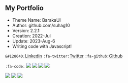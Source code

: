 ## My Portfolio
- Theme Name: BarakaUI
- Author: github.com/suhag10
- Version: 2.2.1
- Creation: 2022-Jul
- Update: 2023-Aug-6
- Writing code with Javascript!

`&#128640;`[Linkedin](https://www.linkedin.com/in/suhag11/ "Linkedin") `:fa-twitter:`[Twitter](https://twitter.com/suhag41 "Twitter") `:fa-github:`[Github](https://github.com/suhag10 "Github")


`:fa-code:` ![](https://img.shields.io/badge/HTML5-black?logo=html5) ![](https://img.shields.io/badge/CSS3-black?logo=css3) ![](https://img.shields.io/badge/SASS-black?logo=sass) ![](https://img.shields.io/badge/Javascript-black?logo=javascript)


![](https://img.shields.io/badge/Creation-Jul%202022-green) ![](https://img.shields.io/badge/Update-Aug%202023-teal) ![](https://img.shields.io/badge/Version-v2.2.1-blue) 
